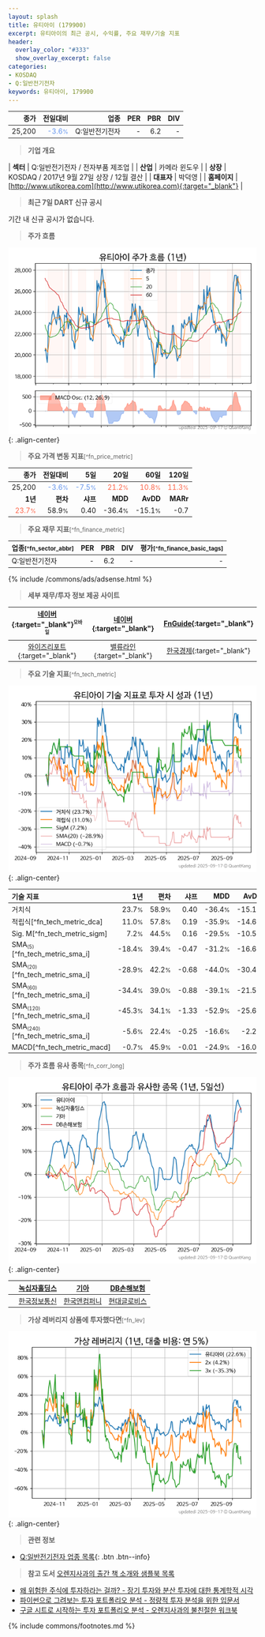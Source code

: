 ```yaml
---
layout: splash
title: 유티아이 (179900)
excerpt: 유티아이의 최근 공시, 수익률, 주요 재무/기술 지표
header:
  overlay_color: "#333"
  show_overlay_excerpt: false
categories:
- KOSDAQ
- Q:일반전기전자
keywords: 유티아이, 179900
---
```


| **종가** | **전일대비** | **업종** | **PER** | **PBR** | **DIV** |
| -------: | -----------: | -------: | ------: | ------: | ------: |
| 25,200 | <span style="color: cornflowerblue">-3.6<small>%</small></span> | Q:일반전기전자 | - | 6.2 | - |

<!-- more -->


> **기업 개요**<a id="company"></a>

| <span style="white-space:nowrap;">**섹터**</span> | Q:일반전기전자 / 전자부품 제조업 |
| <span style="white-space:nowrap;">**산업**</span> | 카메라 윈도우 |
| <span style="white-space:nowrap;">**상장**</span> | KOSDAQ / 2017년 9월 27일 상장 / 12월 결산 |
| <span style="white-space:nowrap;">**대표자**</span> | 박덕영 |
| <span style="white-space:nowrap;">**홈페이지**</span> | [http://www.utikorea.com](http://www.utikorea.com){:target="_blank"} |


> **최근 7일 DART 신규 공시**<a id="dart"></a>

기간 내 신규 공시가 없습니다.


> **주가 흐름**<a id="price"></a>

![179900](/stock/images/179900.png){: .align-center}


> **주요 가격 변동 지표**<small>[^fn_price_metric]</small>

| **종가** | **전일대비** | **5일** | **20일** | **60일** | **120일** |
| -------: | -----------: | ------: | -------: | -------: | --------: |
| 25,200 | <span style="color: cornflowerblue">-3.6<small>%</small></span> | <span style="color: cornflowerblue">-7.5<small>%</small></span> | <span style="color: tomato">21.2<small>%</small></span> | <span style="color: tomato">10.8<small>%</small></span> | <span style="color: tomato">11.3<small>%</small></span> |
| **1년** | **편차** | **샤프** | **MDD** | **AvDD** | **MARr** |
| <span style="color: tomato">23.7<small>%</small></span> | 58.9<small>%</small> | 0.40 | -36.4<small>%</small> | -15.1<small>%</small> | -0.7 |


> **주요 재무 지표**<small>[^fn_finance_metric]</small>

| **업종**<small>[^fn_sector_abbr]</small> | **PER** | **PBR** | **DIV** | **평가**<small>[^fn_finance_basic_tags]</small> |
| :--------------------------------------- | ------: | ------: | ------: | ----------------------------------------------: |
| Q:일반전기전자 | - | 6.2 | - | - |



{% include /commons/ads/adsense.html %}

> **세부 재무/투자 정보 제공 사이트**

| [네이버](https://m.stock.naver.com/domestic/stock/179900/finance/summary){:target="_blank"}<sup><small>모바일</small></sup> | [네이버](https://finance.naver.com/item/coinfo.naver?code=179900){:target="_blank"} | [FnGuide](https://comp.fnguide.com/SVO2/ASP/SVD_Invest.asp?gicode=A179900&MenuYn=Y){:target="_blank"} |
| :---: | :---: | :---: |
| [와이즈리포트](https://comp.wisereport.co.kr/company/c1040001.aspx?cmp_cd=179900){:target="_blank"} | [밸류라인](https://www.valueline.co.kr/finance/summary/179900){:target="_blank"} | [한국경제](https://markets.hankyung.com/stock/179900/financial-summary){:target="_blank"} |


> **주요 기술 지표**<small>[^fn_tech_metric]</small>


![179900](/stock/images/179900_tech.png){: .align-center}

| **기술 지표** | **1년** | **편차** | **샤프** | **MDD** | **AvDD** |
| :------------ | ------: | -----------: | -------: | ------: | -------: |
| 거치식 | 23.7<small>%</small> | 58.9<small>%</small> | 0.40 | -36.4<small>%</small> | -15.1<small>%</small> |
| 적립식[^fn_tech_metric_dca] | 11.0<small>%</small> | 57.8<small>%</small> | 0.19 | -35.9<small>%</small> | -14.6<small>%</small> |
| Sig. M[^fn_tech_metric_sigm] | 7.2<small>%</small> | 44.5<small>%</small> | 0.16 | -29.5<small>%</small> | -10.5<small>%</small> |
| SMA<small><sub>(5)</sub></small>[^fn_tech_metric_sma_i] | -18.4<small>%</small> | 39.4<small>%</small> | -0.47 | -31.2<small>%</small> | -16.6<small>%</small> |
| SMA<small><sub>(20)</sub></small>[^fn_tech_metric_sma_i] | -28.9<small>%</small> | 42.2<small>%</small> | -0.68 | -44.0<small>%</small> | -30.4<small>%</small> |
| SMA<small><sub>(60)</sub></small>[^fn_tech_metric_sma_i] | -34.4<small>%</small> | 39.0<small>%</small> | -0.88 | -39.1<small>%</small> | -21.5<small>%</small> |
| SMA<small><sub>(120)</sub></small>[^fn_tech_metric_sma_i] | -45.3<small>%</small> | 34.1<small>%</small> | -1.33 | -52.9<small>%</small> | -25.6<small>%</small> |
| SMA<small><sub>(240)</sub></small>[^fn_tech_metric_sma_i] | -5.6<small>%</small> | 22.4<small>%</small> | -0.25 | -16.6<small>%</small> | -2.2<small>%</small> |
| MACD[^fn_tech_metric_macd] | -0.7<small>%</small> | 45.9<small>%</small> | -0.01 | -24.9<small>%</small> | -16.0<small>%</small> |


> **주가 흐름 유사 종목**<a id="corr"></a><small>[^fn_corr_long]</small>

![179900](/stock/images/179900_corr.png){: .align-center}

|       | [녹십자홀딩스](/005250/) | [기아](/000270/) | [DB손해보험](/005830/) |
| :---: | :------------------------------------: | :------------------------------------: | :------------------------------------: |
|       | [한국정보통신](/025770/) | [한국앤컴퍼니](/000240/) | [현대글로비스](/086280/) |


> **가상 레버리지 상품에 투자했다면**<a id="2x"></a><small>[^fn_lev]</small>

![179900](/stock/images/179900_2x.png){: .align-center}


> **관련 정보**

- [Q:일반전기전자 업종 목록](/stats/sector/kosdaq_업종_일반전기전자_종목/){: .btn .btn--info}

> **참고 도서** [오렌지사과의 출간 책 소개와 샘플북 목록](https://kongdori.tistory.com/691)

- [왜 위험한 주식에 투자하라는 걸까? - 장기 투자와 분산 투자에 대한 통계학적 시각](https://kongdori.tistory.com/421)
- [파이썬으로 그려보는 투자 포트폴리오 분석  - 정량적 투자 분석을 위한 입문서](https://kongdori.tistory.com/643)
- [구글 시트로 시작하는 투자 포트폴리오 분석 - 오렌지사과의 불친절한 워크북](https://kongdori.tistory.com/449)


{% include commons/footnotes.md %}